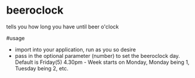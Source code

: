 # beeroclock
tells you how long you have until beer o'clock

#usage
- import into your application, run as you so desire
- pass in the optional parameter (number) to set the beeroclock day. Default is Friday(5) 4.30pm - Week starts on Monday, Monday being 1, Tuesday being 2, etc.
